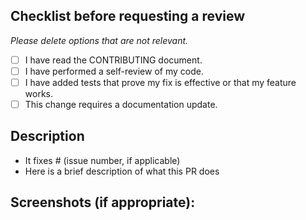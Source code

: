 <!--

Dear GLPI developer.

BEFORE SUBMITTING YOUR PULL REQUEST, please make sure to read and follow these steps:

* We don't support community plugins. Contact directly their authors, or use the community forum : http://forum.glpi-project.org.
* For feature requests or enhancements, use the suggest dedicated site (http://suggest.glpi-project.org). We check it very often.
* We prefer to keep this tracker in ENGLISH. If you want support in your language, the community forum (http://forum.glpi-project.org) is the best place.
* Evolutions and features should target the `main` branch and should be discussed in an issue before submitting a PR.
* Bug fixes should target the latest stable release branch (usually the default branch).
* Please use the below template.

For more information, please check contributing guide:
https://github.com/glpi-project/glpi/blob/main/CONTRIBUTING.md

The GLPI team.
-->

## Checklist before requesting a review

*Please delete options that are not relevant.*

- [ ] I have read the CONTRIBUTING document.
- [ ] I have performed a self-review of my code.
- [ ] I have added tests that prove my fix is effective or that my feature works.
- [ ] This change requires a documentation update.

## Description

- It fixes # (issue number, if applicable)
- Here is a brief description of what this PR does

## Screenshots (if appropriate):



